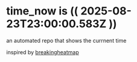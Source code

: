 # time_now is (( 2025-08-23T23:00:00.583Z ))

an automated repo that shows the currnent time

inspired by [breakingheatmap](https://github.com/breakingheatmap/breakingheatmap)